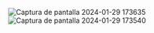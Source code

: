 ![Captura de pantalla 2024-01-29 173635](https://github.com/mariomarquesto/FORMULARIO-DE-LOGIN/assets/99926074/6c754963-e802-4782-a584-141c720b42d1)
![Captura de pantalla 2024-01-29 173540](https://github.com/mariomarquesto/FORMULARIO-DE-LOGIN/assets/99926074/983815a3-6d58-4e93-a000-495cc2aa9148)
